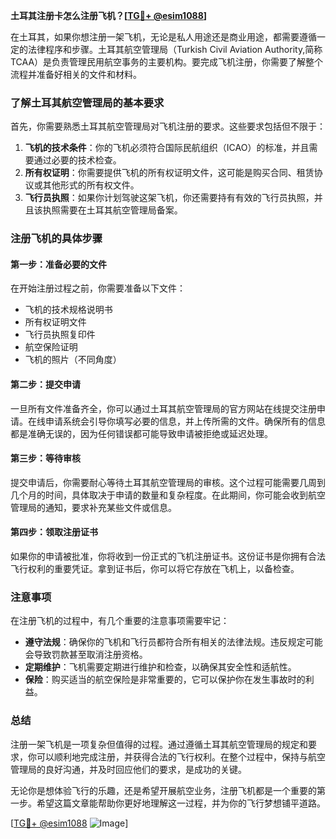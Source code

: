 **土耳其注册卡怎么注册飞机？[[TG💪+ @esim1088](https://t.me/s/esim1088)]**

在土耳其，如果你想注册一架飞机，无论是私人用途还是商业用途，都需要遵循一定的法律程序和步骤。土耳其航空管理局（Turkish Civil Aviation Authority,简称TCAA）是负责管理民用航空事务的主要机构。要完成飞机注册，你需要了解整个流程并准备好相关的文件和材料。

### 了解土耳其航空管理局的基本要求

首先，你需要熟悉土耳其航空管理局对飞机注册的要求。这些要求包括但不限于：

1. **飞机的技术条件**：你的飞机必须符合国际民航组织（ICAO）的标准，并且需要通过必要的技术检查。
2. **所有权证明**：你需要提供飞机的所有权证明文件，这可能是购买合同、租赁协议或其他形式的所有权文件。
3. **飞行员执照**：如果你计划驾驶这架飞机，你还需要持有有效的飞行员执照，并且该执照需要在土耳其航空管理局备案。

### 注册飞机的具体步骤

#### 第一步：准备必要的文件

在开始注册过程之前，你需要准备以下文件：

- 飞机的技术规格说明书
- 所有权证明文件
- 飞行员执照复印件
- 航空保险证明
- 飞机的照片（不同角度）

#### 第二步：提交申请

一旦所有文件准备齐全，你可以通过土耳其航空管理局的官方网站在线提交注册申请。在线申请系统会引导你填写必要的信息，并上传所需的文件。确保所有的信息都是准确无误的，因为任何错误都可能导致申请被拒绝或延迟处理。

#### 第三步：等待审核

提交申请后，你需要耐心等待土耳其航空管理局的审核。这个过程可能需要几周到几个月的时间，具体取决于申请的数量和复杂程度。在此期间，你可能会收到航空管理局的通知，要求补充某些文件或信息。

#### 第四步：领取注册证书

如果你的申请被批准，你将收到一份正式的飞机注册证书。这份证书是你拥有合法飞行权利的重要凭证。拿到证书后，你可以将它存放在飞机上，以备检查。

### 注意事项

在注册飞机的过程中，有几个重要的注意事项需要牢记：

- **遵守法规**：确保你的飞机和飞行员都符合所有相关的法律法规。违反规定可能会导致罚款甚至取消注册资格。
- **定期维护**：飞机需要定期进行维护和检查，以确保其安全性和适航性。
- **保险**：购买适当的航空保险是非常重要的，它可以保护你在发生事故时的利益。

### 总结

注册一架飞机是一项复杂但值得的过程。通过遵循土耳其航空管理局的规定和要求，你可以顺利地完成注册，并获得合法的飞行权利。在整个过程中，保持与航空管理局的良好沟通，并及时回应他们的要求，是成功的关键。

无论你是想体验飞行的乐趣，还是希望开展航空业务，注册飞机都是一个重要的第一步。希望这篇文章能帮助你更好地理解这一过程，并为你的飞行梦想铺平道路。

[[TG💪+ @esim1088](https://t.me/s/esim1088) ![Image](https://i.postimg.cc/4NQfJmqS/Snipaste-2025-05-13-00-14-12.png)]